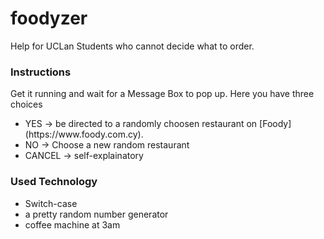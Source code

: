 # foodyzer
Help for UCLan Students who cannot decide what to order.

### Instructions
Get it running and wait for a Message Box to pop up. Here you have three choices

<ul>
  <li>YES -> be directed to a randomly choosen restaurant on [Foody](https://www.foody.com.cy).</li>
  <li>NO -> Choose a new random restaurant</li>
  <li>CANCEL -> self-explainatory</li>
 </ul>

### Used Technology
<ul>
  <li>Switch-case
  <li>a pretty random number generator
  <li>coffee machine at 3am
</ul>
